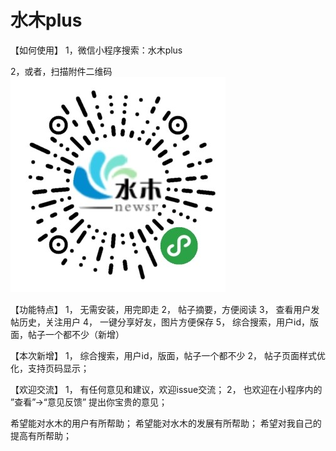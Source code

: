 # 水木plus

【如何使用】
1，微信小程序搜索：水木plus

2，或者，扫描附件二维码
![image](https://raw.githubusercontent.com/niuap/smthplus/master/resources/smplusqrcode.jpg)


【功能特点】
1，	无需安装，用完即走
2，	帖子摘要，方便阅读
3，	查看用户发帖历史，关注用户
4，	一键分享好友，图片方便保存
5，	综合搜索，用户id，版面，帖子一个都不少（新增）

【本次新增】
1，	综合搜索，用户id，版面，帖子一个都不少
2，	帖子页面样式优化，支持页码显示；

【欢迎交流】
1，	有任何意见和建议，欢迎issue交流；
2，	也欢迎在小程序内的 ”查看”->“意见反馈” 提出你宝贵的意见；


希望能对水木的用户有所帮助；
希望能对水木的发展有所帮助；
希望对我自己的提高有所帮助；

